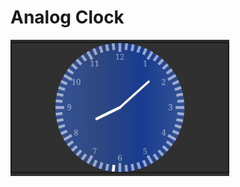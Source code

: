 # Analog Clock

<img src='https://github.com/shivanshtalwar0/flutter_clock/raw/master/preview.jpeg' width='350'>
